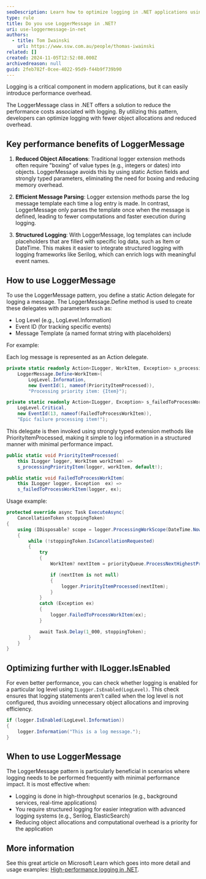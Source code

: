 ```yaml
---
seoDescription: Learn how to optimize logging in .NET applications using the LoggerMessage class. Discover the performance benefits, such as reduced object allocations and efficient message parsing, and get practical tips on how to implement this pattern for better logging efficiency and structured logs in high-performance scenarios.
type: rule
title: Do you use LoggerMessage in .NET?
uri: use-loggermessage-in-net
authors:
  - title: Tom Iwainski
    url: https://www.ssw.com.au/people/thomas-iwainski
related: []
created: 2024-11-05T12:52:08.000Z
archivedreason: null
guid: 2feb782f-0cee-4022-95d9-f44b9f739b90
---
```


Logging is a critical component in modern applications, but it can easily introduce performance overhead.

The LoggerMessage class in .NET offers a solution to reduce the performance costs associated with logging. By utilizing this pattern, developers can optimize logging with fewer object allocations and reduced overhead.

<!--endintro-->

## Key performance benefits of LoggerMessage

1. **Reduced Object Allocations**: Traditional logger extension methods often require "boxing" of value types (e.g., integers or dates) into objects. LoggerMessage avoids this by using static Action fields and strongly typed parameters, eliminating the need for boxing and reducing memory overhead.

2. **Efficient Message Parsing**: Logger extension methods parse the log message template each time a log entry is made. In contrast, LoggerMessage only parses the template once when the message is defined, leading to fewer computations and faster execution during logging.

3. **Structured Logging**: With LoggerMessage, log templates can include placeholders that are filled with specific log data, such as Item or DateTime. This makes it easier to integrate structured logging with logging frameworks like Serilog, which can enrich logs with meaningful event names.

## How to use LoggerMessage

To use the LoggerMessage pattern, you define a static Action delegate for logging a message. The LoggerMessage.Define method is used to create these delegates with parameters such as:

- Log Level (e.g., LogLevel.Information)
- Event ID (for tracking specific events)
- Message Template (a named format string with placeholders)

For example:

Each log message is represented as an Action delegate.

```csharp
private static readonly Action<ILogger, WorkItem, Exception> s_processingPriorityItem =
    LoggerMessage.Define<WorkItem>(
        LogLevel.Information,
        new EventId(1, nameof(PriorityItemProcessed)),
        "Processing priority item: {Item}");

private static readonly Action<ILogger, Exception> s_failedToProcessWorkItem = LoggerMessage.Define<Exception>(
    LogLevel.Critical,
    new EventId(13, nameof(FailedToProcessWorkItem)),
    "Epic failure processing item!");
```

This delegate is then invoked using strongly typed extension methods like PriorityItemProcessed, making it simple to log information in a structured manner with minimal performance impact.

```csharp
public static void PriorityItemProcessed(
    this ILogger logger, WorkItem workItem) =>
    s_processingPriorityItem(logger, workItem, default!);

public static void FailedToProcessWorkItem(
    this ILogger logger, Exception  ex) =>
    s_failedToProcessWorkItem(logger, ex);
```

Usage example:

```csharp
protected override async Task ExecuteAsync(
    CancellationToken stoppingToken)
{
    using (IDisposable? scope = logger.ProcessingWorkScope(DateTime.Now))
    {
        while (!stoppingToken.IsCancellationRequested)
        {
            try
            {
                WorkItem? nextItem = priorityQueue.ProcessNextHighestPriority();

                if (nextItem is not null)
                {
                    logger.PriorityItemProcessed(nextItem);
                }
            }
            catch (Exception ex)
            {
                logger.FailedToProcessWorkItem(ex);
            }

            await Task.Delay(1_000, stoppingToken);
        }
    }
}

```

## Optimizing further with ILogger.IsEnabled

For even better performance, you can check whether logging is enabled for a particular log level using `ILogger.IsEnabled(LogLevel)`. This check ensures that logging statements aren't called when the log level is not configured, thus avoiding unnecessary object allocations and improving efficiency.

```csharp
if (logger.IsEnabled(LogLevel.Information))
{
    logger.Information("This is a log message.");
}
```

## When to use LoggerMessage

The LoggerMessage pattern is particularly beneficial in scenarios where logging needs to be performed frequently with minimal performance impact. It is most effective when:

- Logging is done in high-throughput scenarios (e.g., background services, real-time applications)
- You require structured logging for easier integration with advanced logging systems (e.g., Serilog, ElasticSearch)
- Reducing object allocations and computational overhead is a priority for the application

## More information

See this great article on Microsoft Learn which goes into more detail and usage examples: [High-performance logging in .NET](https://learn.microsoft.com/en-us/dotnet/core/extensions/high-performance-logging).
